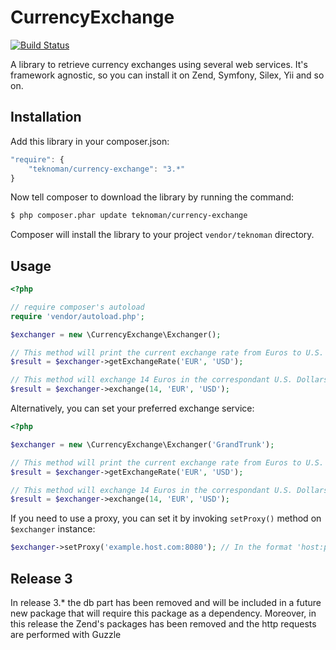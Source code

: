 CurrencyExchange
=================
[![Build Status](https://travis-ci.org/teknoman/currency-exchange.svg?branch=master)](https://travis-ci.org/teknoman/currency-exchange)

A library to retrieve currency exchanges using several web services. It's framework agnostic, so you can install it on Zend, Symfony, Silex, Yii and so on.

## Installation
Add this library in your composer.json:

```js
"require": {
	"teknoman/currency-exchange": "3.*"
}
```

Now tell composer to download the library by running the command:

```bash
$ php composer.phar update teknoman/currency-exchange
```

Composer will install the library to your project `vendor/teknoman` directory.
## Usage
```php
<?php

// require composer's autoload
require 'vendor/autoload.php';

$exchanger = new \CurrencyExchange\Exchanger();

// This method will print the current exchange rate from Euros to U.S. Dollars using default web service (YahooFinance)
$result = $exchanger->getExchangeRate('EUR', 'USD');

// This method will exchange 14 Euros in the correspondant U.S. Dollars, it uses the default exchange service (YahooFinance)
$result = $exchanger->exchange(14, 'EUR', 'USD');
```

Alternatively, you can set your preferred exchange service:
```php
<?php

$exchanger = new \CurrencyExchange\Exchanger('GrandTrunk');

// This method will print the current exchange rate from Euros to U.S. Dollars using GrandTrunk web service
$result = $exchanger->getExchangeRate('EUR', 'USD');

// This method will exchange 14 Euros in the correspondant U.S. Dollars using GrandTrunk web service
$result = $exchanger->exchange(14, 'EUR', 'USD');
```

If you need to use a proxy, you can set it by invoking `setProxy()` method on `$exchanger` instance:
```php
$exchanger->setProxy('example.host.com:8080'); // In the format 'host:port'
```
## Release 3
In release 3.* the db part has been removed and will be included in a future new package 
that will require this package as a dependency. Moreover, in this release the 
Zend's packages has been removed and the http requests are performed with Guzzle